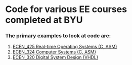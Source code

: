 # Code for various EE courses completed at BYU
### The primary examples to look at code are:
1. [ECEN_425 Real-time Operating Systems (C, ASM)](/ECEN_425)
2. [ECEN_324 Computer Systems (C, ASM)](/ECEN_324)
3. [ECEN_320 Digital System Design (VHDL)](/ECEN_320)
